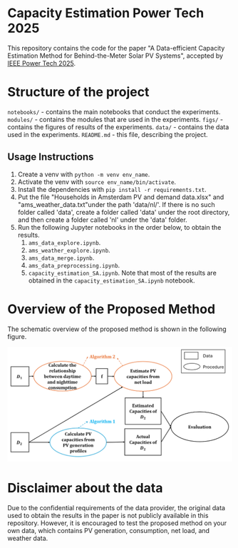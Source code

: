 # Capacity Estimation Power Tech 2025
This repository contains the code for the paper "A Data-efficient Capacity Estimation Method for Behind-the-Meter Solar PV Systems", accepted by [IEEE Power Tech 2025](https://2025.ieee-powertech.org/).

# Structure of the project
`notebooks/` - contains the main notebooks that conduct the experiments.
`modules/` - contains the modules that are used in the experiments.
`figs/` - contains the figures of results of the experiments.
`data/` - contains the data used in the experiments.
`README.md` - this file, describing the project.


## Usage Instructions
1. Create a venv with `python -m venv env_name`.
2. Activate the venv with `source env_name/bin/activate`.
3. Install the dependencies with `pip install -r requirements.txt`.
4. Put the file "Households in Amsterdam PV and demand data.xlsx" and "ams_weather_data.txt"under the path 'data/nl/'. If there is no such folder called 'data', create a folder called 'data' under the root directory, and then create a folder called 'nl' under the 'data' folder.
5. Run the following Jupyter notebooks in the order below, to obtain the results.
   1. `ams_data_explore.ipynb`.
   2. `ams_weather_explore.ipynb`.
   3. `ams_data_merge.ipynb`.
   4. `ams_data_preprocessing.ipynb`.
   5. `capacity_estimation_SA.ipynb`.
Note that most of the results are obtained in the `capacity_estimation_SA.ipynb` notebook.

# Overview of the Proposed Method

The schematic overview of the proposed method is shown in the following figure.

![alt text](./figs/descriptions/info_flow.png)

# Disclaimer about the data
Due to the confidential requirements of the data provider, the original data used to obtain the results in the paper is not publicly available in this repository. However, it is encouraged to test the proposed method on your own data, which contains PV generation, consumption, net load, and weather data.




